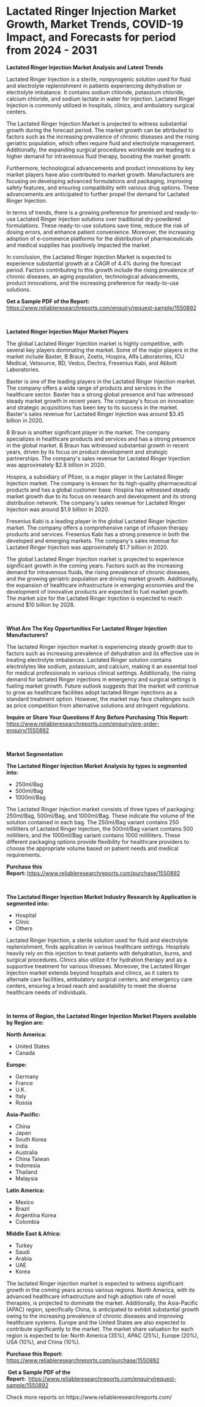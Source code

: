 <p><h1>Lactated Ringer Injection Market Growth, Market Trends, COVID-19 Impact, and Forecasts for period from 2024 - 2031</h1></p><p><strong>Lactated Ringer Injection Market Analysis and Latest Trends</strong></p>
<p><p>Lactated Ringer Injection is a sterile, nonpyrogenic solution used for fluid and electrolyte replenishment in patients experiencing dehydration or electrolyte imbalance. It contains sodium chloride, potassium chloride, calcium chloride, and sodium lactate in water for injection. Lactated Ringer Injection is commonly utilized in hospitals, clinics, and ambulatory surgical centers.</p><p>The Lactated Ringer Injection Market is projected to witness substantial growth during the forecast period. The market growth can be attributed to factors such as the increasing prevalence of chronic diseases and the rising geriatric population, which often require fluid and electrolyte management. Additionally, the expanding surgical procedures worldwide are leading to a higher demand for intravenous fluid therapy, boosting the market growth.</p><p>Furthermore, technological advancements and product innovations by key market players have also contributed to market growth. Manufacturers are focusing on developing advanced formulations and packaging, improving safety features, and ensuring compatibility with various drug options. These advancements are anticipated to further propel the demand for Lactated Ringer Injection.</p><p>In terms of trends, there is a growing preference for premixed and ready-to-use Lactated Ringer Injection solutions over traditional dry-powdered formulations. These ready-to-use solutions save time, reduce the risk of dosing errors, and enhance patient convenience. Moreover, the increasing adoption of e-commerce platforms for the distribution of pharmaceuticals and medical supplies has positively impacted the market.</p><p>In conclusion, the Lactated Ringer Injection Market is expected to experience substantial growth at a CAGR of 4.4% during the forecast period. Factors contributing to this growth include the rising prevalence of chronic diseases, an aging population, technological advancements, product innovations, and the increasing preference for ready-to-use solutions.</p></p>
<p><strong>Get a Sample PDF of the Report:&nbsp;</strong> <a href="https://www.reliableresearchreports.com/enquiry/request-sample/1550892">https://www.reliableresearchreports.com/enquiry/request-sample/1550892</a></p>
<p>&nbsp;</p>
<p><strong>Lactated Ringer Injection Major Market Players</strong></p>
<p><p>The global Lactated Ringer Injection market is highly competitive, with several key players dominating the market. Some of the major players in the market include Baxter, B Braun, Zoetis, Hospira, Alfa Laboratories, ICU Medical, Vetsource, BD, Vedco, Dechra, Fresenius Kabi, and Abbott Laboratories.</p><p>Baxter is one of the leading players in the Lactated Ringer Injection market. The company offers a wide range of products and services in the healthcare sector. Baxter has a strong global presence and has witnessed steady market growth in recent years. The company's focus on innovation and strategic acquisitions has been key to its success in the market. Baxter's sales revenue for Lactated Ringer Injection was around $3.45 billion in 2020.</p><p>B Braun is another significant player in the market. The company specializes in healthcare products and services and has a strong presence in the global market. B Braun has witnessed substantial growth in recent years, driven by its focus on product development and strategic partnerships. The company's sales revenue for Lactated Ringer Injection was approximately $2.8 billion in 2020.</p><p>Hospira, a subsidiary of Pfizer, is a major player in the Lactated Ringer Injection market. The company is known for its high-quality pharmaceutical products and has a global customer base. Hospira has witnessed steady market growth due to its focus on research and development and its strong distribution network. The company's sales revenue for Lactated Ringer Injection was around $1.9 billion in 2020.</p><p>Fresenius Kabi is a leading player in the global Lactated Ringer Injection market. The company offers a comprehensive range of infusion therapy products and services. Fresenius Kabi has a strong presence in both the developed and emerging markets. The company's sales revenue for Lactated Ringer Injection was approximately $1.7 billion in 2020.</p><p>The global Lactated Ringer Injection market is projected to experience significant growth in the coming years. Factors such as the increasing demand for intravenous fluids, the rising prevalence of chronic diseases, and the growing geriatric population are driving market growth. Additionally, the expansion of healthcare infrastructure in emerging economies and the development of innovative products are expected to fuel market growth. The market size for the Lactated Ringer Injection is expected to reach around $10 billion by 2028.</p></p>
<p>&nbsp;</p>
<p><strong>What Are The Key Opportunities For Lactated Ringer Injection Manufacturers?</strong></p>
<p><p>The lactated Ringer injection market is experiencing steady growth due to factors such as increasing prevalence of dehydration and its effective use in treating electrolyte imbalances. Lactated Ringer solution contains electrolytes like sodium, potassium, and calcium, making it an essential tool for medical professionals in various clinical settings. Additionally, the rising demand for lactated Ringer injections in emergency and surgical settings is fueling market growth. Future outlook suggests that the market will continue to grow as healthcare facilities adopt lactated Ringer injections as a standard treatment option. However, the market may face challenges such as price competition from alternative solutions and stringent regulations.</p></p>
<p><strong>Inquire or Share Your Questions If Any Before Purchasing This Report:</strong> <a href="https://www.reliableresearchreports.com/enquiry/pre-order-enquiry/1550892">https://www.reliableresearchreports.com/enquiry/pre-order-enquiry/1550892</a></p>
<p>&nbsp;</p>
<p><strong>Market Segmentation</strong></p>
<p><strong>The Lactated Ringer Injection Market Analysis by types is segmented into:</strong></p>
<p><ul><li>250ml/Bag</li><li>500ml/Bag</li><li>1000ml/Bag</li></ul></p>
<p><p>The Lactated Ringer Injection market consists of three types of packaging: 250ml/Bag, 500ml/Bag, and 1000ml/Bag. These indicate the volume of the solution contained in each bag. The 250ml/Bag variant contains 250 milliliters of Lactated Ringer Injection, the 500ml/Bag variant contains 500 milliliters, and the 1000ml/Bag variant contains 1000 milliliters. These different packaging options provide flexibility for healthcare providers to choose the appropriate volume based on patient needs and medical requirements.</p></p>
<p><strong>Purchase this Report:&nbsp;</strong><a href="https://www.reliableresearchreports.com/purchase/1550892">https://www.reliableresearchreports.com/purchase/1550892</a></p>
<p>&nbsp;</p>
<p><strong>The Lactated Ringer Injection Market Industry Research by Application is segmented into:</strong></p>
<p><ul><li>Hospital</li><li>Clinic</li><li>Others</li></ul></p>
<p><p>Lactated Ringer Injection, a sterile solution used for fluid and electrolyte replenishment, finds application in various healthcare settings. Hospitals heavily rely on this injection to treat patients with dehydration, burns, and surgical procedures. Clinics also utilize it for hydration therapy and as a supportive treatment for various illnesses. Moreover, the Lactated Ringer Injection market extends beyond hospitals and clinics, as it caters to alternate care facilities, ambulatory surgical centers, and emergency care centers, ensuring a broad reach and availability to meet the diverse healthcare needs of individuals.</p></p>
<p>&nbsp;</p>
<p><strong>In terms of Region, the Lactated Ringer Injection Market Players available by Region are:</strong></p>
<p>
    <p> <strong> North America: </strong>
        <ul>
            <li>United States</li>
            <li>Canada</li>
        </ul>
        </p> 
    <p> <strong> Europe: </strong>
        <ul>
            <li>Germany</li>
            <li>France</li>
            <li>U.K.</li>
            <li>Italy</li>
            <li>Russia</li>
        </ul>
        </p> 
    <p> <strong> Asia-Pacific: </strong>
        <ul>
            <li>China</li>
            <li>Japan</li>
            <li>South Korea</li>
            <li>India</li>
            <li>Australia</li>
            <li>China Taiwan</li>
            <li>Indonesia</li>
            <li>Thailand</li>
            <li>Malaysia</li>
        </ul>
        </p> 
    <p> <strong> Latin America: </strong>
        <ul>
            <li>Mexico</li>
            <li>Brazil</li>
            <li>Argentina Korea</li>
            <li>Colombia</li>
        </ul>
        </p> 
    <p> <strong> Middle East & Africa: </strong>
        <ul>
            <li>Turkey</li>
            <li>Saudi</li>
            <li>Arabia</li>
            <li>UAE</li>
            <li>Korea</li>
        </ul>
    </p>
    </p>
<p><p>The lactated Ringer injection market is expected to witness significant growth in the coming years across various regions. North America, with its advanced healthcare infrastructure and high adoption rate of novel therapies, is projected to dominate the market. Additionally, the Asia-Pacific (APAC) region, specifically China, is anticipated to exhibit substantial growth owing to the increasing prevalence of chronic diseases and improving healthcare systems. Europe and the United States are also expected to contribute significantly to the market. The market share valuation for each region is expected to be: North America (35%), APAC (25%), Europe (20%), USA (10%), and China (10%).</p></p>
<p><strong>Purchase this Report: </strong><a href="https://www.reliableresearchreports.com/purchase/1550892">https://www.reliableresearchreports.com/purchase/1550892</a></p>
<p>&nbsp;<strong>Get a Sample PDF of the Report:&nbsp;&nbsp;</strong><a href="https://www.reliableresearchreports.com/enquiry/request-sample/1550892">https://www.reliableresearchreports.com/enquiry/request-sample/1550892</a></p>
<p><strong></strong></p>
<p>Check more reports on https://www.reliableresearchreports.com/</p>